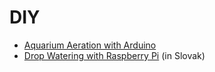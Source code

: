 DIY
===

* [Aquarium Aeration with Arduino](https://github.com/petervojtek/diy/wiki/Aquarium-Aeration-with-Arduino)
* [Drop Watering with Raspberry Pi](https://github.com/petervojtek/diy/wiki/Kvapkov%C3%A9-zavla%C5%BEovanie) (in Slovak)
